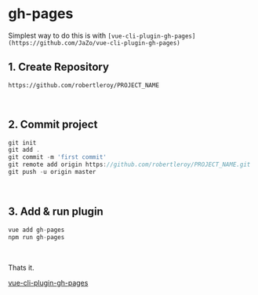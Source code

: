 # gh-pages

Simplest way to do this is with `[vue-cli-plugin-gh-pages](https://github.com/JaZo/vue-cli-plugin-gh-pages)`

## 1. Create Repository
`https://github.com/robertleroy/PROJECT_NAME`

<br>

## 2. Commit project
```js
git init
git add .
git commit -m 'first commit'
git remote add origin https://github.com/robertleroy/PROJECT_NAME.git
git push -u origin master
```

<br>

## 3. Add & run plugin
``` js
vue add gh-pages
npm run gh-pages
```

<br>

Thats it.

[vue-cli-plugin-gh-pages](https://github.com/JaZo/vue-cli-plugin-gh-pages)
